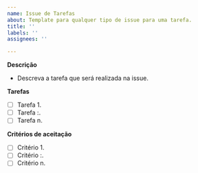 ```yaml
---
name: Issue de Tarefas
about: Template para qualquer tipo de issue para uma tarefa.
title: ''
labels: ''
assignees: ''

---
```


**Descrição**
- Descreva a tarefa que será realizada na issue.
   
**Tarefas** 
   - [ ] Tarefa 1.
   - [ ] Tarefa :.
   - [ ] Tarefa n.

**Critérios de aceitação**
- [ ] Critério 1.
- [ ] Critério :.
- [ ] Critério n.

